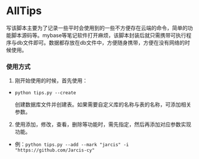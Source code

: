 # AllTips
写该脚本主要为了记录一些平时会使用到的一些不方便存在云端的命令，简单的功能脚本源码等。mybase等笔记软件打开麻烦，该脚本封装后就只需携带可执行程序与db文件即可。数据都存放在db文件中，方便随身携带，方便在没有网络的时候使用。
### 使用方式
1. 刚开始使用的时候，首先使用：

  - `python tips.py --create`

    创建数据库文件并创建表。如果需要自定义库的名称与表的名称，可添加相关参数。

2. 使用添加，修改，查看，删除等功能时，需先指定，然后再添加对应参数实现功能。
  - 例：`python tips.py --add --mark "jarcis" -i "https://github.com/Jarcis-cy"`
